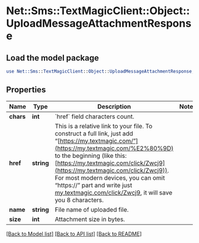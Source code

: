 # Net::Sms::TextMagicClient::Object::UploadMessageAttachmentResponse

## Load the model package
```perl
use Net::Sms::TextMagicClient::Object::UploadMessageAttachmentResponse;
```

## Properties
Name | Type | Description | Notes
------------ | ------------- | ------------- | -------------
**chars** | **int** | &#x60;href&#x60; field characters count.  | 
**href** | **string** | This is a relative link to your file. To construct a full link, just add “[https://my.textmagic.com/”](https://my.textmagic.com/%E2%80%9D) to the beginning (like this: [https://my.textmagic.com/click/Zwcj9](https://my.textmagic.com/click/Zwcj9)). For most modern devices, you can omit “https://” part and write just [my.textmagic.com/click/Zwcj9](https://my.textmagic.com/click/Zwcj9), it will save you 8 characters.  | 
**name** | **string** | File name of uploaded file.  | 
**size** | **int** | Attachment size in bytes. | 

[[Back to Model list]](../README.md#documentation-for-models) [[Back to API list]](../README.md#documentation-for-api-endpoints) [[Back to README]](../README.md)


